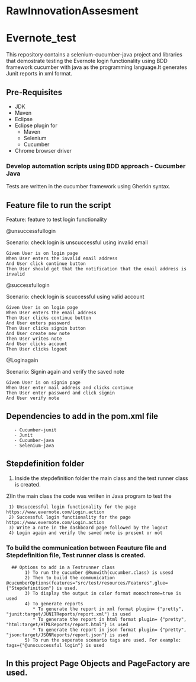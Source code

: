 # RawInnovationAssesment
# Evernote_test
This repository contains a selenium-cucumber-java project and libraries that demostrate testing the Evernote login functionality using BDD framework cucumber with java as the programming language.It generates Junit reports in xml format.

## Pre-Requisites
- JDK
- Maven
- Eclipse
- Eclipse plugin for 
     -   Maven 
     -   Selenium
     -   Cucumber
- Chrome browser driver 

### Develop automation scripts using BDD approach - Cucumber Java
Tests are written in the cucumber framework using Gherkin syntax.

## Feature file to run the script

Feature: feature to test login functionality

  @unsuccessfullogin
  
  Scenario: check login is unscuccessful using invalid email
  
    Given User is on login page
    When User enters the invalid email address
    And User click continue button
    Then User should get that the notification that the email address is invalid

  @successfullogin
  
  Scenario: check login is scuccessful using valid account
  
    Given User is on login page
    When User enters the email address
    Then User clicks continue button
    And User enters password
    Then User clicks signin button
    And User create new note
    Then User writes note
    And User clicks account
    Then User clicks logout

  @Loginagain
  
  Scenario: Signin again and verify the saved note
  
    Given User is on signin page
    When User enter mail address and clicks continue
    Then User enter password and click signin
    And User verify note


## Dependencies to add in the pom.xml file
       - Cucumber-junit
       - Junit
       - Cucumber-java
       - Selenium-java
## Stepdefinition folder

   1) Inside the stepdefinition folder the main class and the test runner class is created. 
   
   2)In the main class the code was wriiten in Java program to test the  
   
     1) Unsuccessful login functionality for the page https://www.evernote.com/Login.action
     2) Successful login functionality for the page https://www.evernote.com/Login.action
     3) Write a note in the dashboard page followed by the logout
     4) Login again and verify the saved note is present or not
     
  ### To build the communication between Feauture file and Stepdefinition file, Test runner class is created.
      ## Options to add in a Testrunner class
           1) To run the cucumber @Runwith(cucumber.class) is usesd
           2) Then to build the communication @cucumberOptions(features="src/test/resources/Features",glue={"Stepdefinition"} is used.
           3) To display the output in color format monochrome=true is used
           4) To generate reports
              * To generate the report in xml format plugin= {"pretty", "junit:target/JUNITReports/report.xml"} is used
              * To generate the report in html format plugin= {"pretty", "html:target/HTMLReports/report.html"} is used
              * To generate the report in json format plugin= {"pretty", "json:target/JSONReports/report.json"} is used
           5) To run the seperate scenario tags are used. For example: tags={"@unscuccessful login"} is used

## In this project Page Objects and PageFactory are used.








